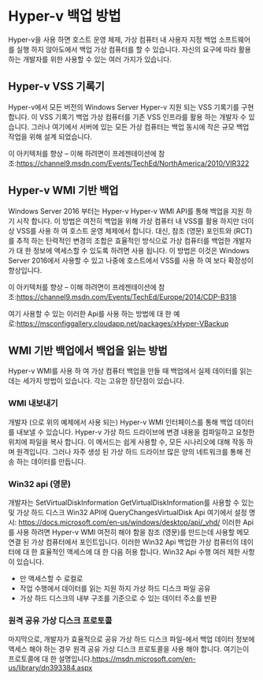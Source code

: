 # <a name="hyper-v-backup-approaches"></a>Hyper-v 백업 방법
Hyper-v을 사용 하면 호스트 운영 체제, 가상 컴퓨터 내 사용자 지정 백업 소프트웨어를 실행 하지 않아도에서 백업 가상 컴퓨터를 할 수 있습니다.  자신의 요구에 따라 활용 하는 개발자를 위한 사용할 수 있는 여러 가지가 있습니다.
## <a name="hyper-v-vss-writer"></a>Hyper-v VSS 기록기
Hyper-v에서 모든 버전의 Windows Server Hyper-v 지원 되는 VSS 기록기를 구현 합니다.  이 VSS 기록기 백업 가상 컴퓨터를 기존 VSS 인프라를 활용 하는 개발자 수 있습니다.  그러나 여기에서 서버에 있는 모든 가상 컴퓨터는 백업 동시에 작은 규모 백업 작업을 위해 설계 되었습니다.

이 아키텍처를 향상 – 이해 하려면이 프레젠테이션에 참조:https://channel9.msdn.com/Events/TechEd/NorthAmerica/2010/VIR322
## <a name="hyper-v-wmi-based-backup"></a>Hyper-v WMI 기반 백업
Windows Server 2016 부터는 Hyper-v Hyper-v WMI API를 통해 백업을 지원 하기 시작 합니다.  이 방법은 여전히 백업을 위해 가상 컴퓨터 내 VSS를 활용 하지만 더이상 VSS를 사용 하 여 호스트 운영 체제에서 합니다.  대신, 참조 (영문) 포인트와 (RCT)를 추적 하는 탄력적인 변경의 조합은 효율적인 방식으로 가상 컴퓨터를 백업한 개발자가 대 한 정보에 액세스할 수 있도록 하려면 사용 됩니다.  이 방법은 이것은 Windows Server 2016에서 사용할 수 있고 나중에 호스트에서 VSS를 사용 하 여 보다 확장성이 향상입니다.

이 아키텍처를 향상 – 이해 하려면이 프레젠테이션에 참조:https://channel9.msdn.com/Events/TechEd/Europe/2014/CDP-B318 

여기 사용할 수 있는 이러한 Api를 사용 하는 방법에 대 한 예로:https://msconfiggallery.cloudapp.net/packages/xHyper-VBackup
## <a name="methods-for-reading-backups-from-wmi-based-backup"></a>WMI 기반 백업에서 백업을 읽는 방법
Hyper-v WMI를 사용 하 여 가상 컴퓨터 백업을 만들 때 백업에서 실제 데이터를 읽는데는 세가지 방법이 있습니다.  각는 고유한 장단점이 있습니다.
### <a name="wmi-export"></a>WMI 내보내기
개발자 (으로 위의 예제에서 사용 되는) Hyper-v WMI 인터페이스를 통해 백업 데이터를 내보낼 수 있습니다.  Hyper-v 가상 하드 드라이브에 변경 내용을 컴파일하고 요청한 위치에 파일을 복사 합니다.  이 메서드는 쉽게 사용할 수, 모든 시나리오에 대해 작동 하며 원격입니다.  그러나 자주 생성 된 가상 하드 드라이브 많은 양의 네트워크를 통해 전송 하는 데이터를 만듭니다.
### <a name="win32-apis"></a>Win32 api (영문)
개발자는 SetVirtualDiskInformation GetVirtualDiskInformation를 사용할 수 있는 및 가상 하드 디스크 Win32 API에 QueryChangesVirtualDisk Api 여기에서 설정 명시: https://docs.microsoft.com/en-us/windows/desktop/api/_vhd/ 이러한 Api를 사용 하려면 Hyper-v WMI 여전히 해야 함을 참조 (영문)를 만드는데 사용할 메모 연결 된 가상 컴퓨터에서 포인트입니다.  이러한 Win32 Api 백업한 가상 컴퓨터의 데이터에 대 한 효율적인 액세스에 대 한 다음 허용 합니다.  Win32 Api 수행 여러 제한 사항이 있습니다.
*   만 액세스할 수 로컬로
*   작업 수행에서 데이터를 읽는 지원 하지 가상 하드 디스크 파일 공유
*   가상 하드 디스크의 내부 구조를 기준으로 수 있는 데이터 주소를 반환

### <a name="remote-shared-virtual-disk-protocol"></a>원격 공유 가상 디스크 프로토콜
마지막으로, 개발자가 효율적으로 공유 가상 하드 디스크 파일-에서 백업 데이터 정보에 액세스 해야 하는 경우 원격 공유 가상 디스크 프로토콜을 사용 해야 합니다.  여기는이 프로토콜에 대 한 설명입니다.https://msdn.microsoft.com/en-us/library/dn393384.aspx
